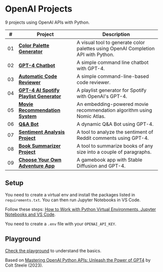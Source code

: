 # OpenAI Projects

9 projects using OpenAI APIs with Python.

| #   | Project                                                                           | Description                                                                       |
| --- | --------------------------------------------------------------------------------- | --------------------------------------------------------------------------------- |
| 01  | [**Color Palette Generator**](01-color-palette-generator)                         | A visual tool to generate color palettes using OpenAI Completion API with Python. |
| 02  | [**GPT-4 Chatbot**](02-gpt-4-chatbot)                                             | A simple command line chatbot with GPT-4.                                         |
| 03  | [**Automatic Code Reviewer**](03-automatic-code-reviewer)                         | A simple command-line-based code reviewer.                                        |
| 04  | [**GPT-4 AI Spotify Playlist Generator**](04-gpt-4-ai-spotify-playlist-generator) | A playlist generator for Spotify with OpenAI's GPT-4.                             |
| 05  | [**Movie Recommendation System**](05-movie-recommendation-system)                 | An embedding-powered movie recommendation algorithm using Nomic Atlas.            |
| 06  | [**Q&A Bot**](06-qa-bot)                                                          | A dynamic Q&A Bot using GPT-4.                                                    |
| 07  | [**Sentiment Analysis Project**](07-sentiment-analysis-project)                   | A tool to analyze the sentiment of Reddit comments using GPT-4.                   |
| 08  | [**Book Summarizer Project**](08-book-summarizer-project)                         | A tool to summarize books of any size into a couple of paragraphs.                |
| 09  | [**Choose Your Own Adventure App**](09-choose-your-own-adventure)                 | A gamebook app with Stable Diffusion and GPT-4.                                   |

## Setup

You need to create a virtual env and install the packages listed in `requirements.txt`. You can then run Jupyter Notebooks in VS Code.

Follow these steps: [How to Work with Python Virtual Environments, Jupyter Notebooks and VS Code](https://python.plainenglish.io/how-to-work-with-python-virtual-environments-jupyter-notebooks-and-vs-code-536fac3d93a1).

You need to create a `.env` file with your `OPENAI_API_KEY`.

## Playground

[Check the playground](playground/) to understand the basics.

Based on [Mastering OpenAI Python APIs: Unleash the Power of GPT4](https://www.udemy.com/course/mastering-openai/) by Colt Steele (2023).
